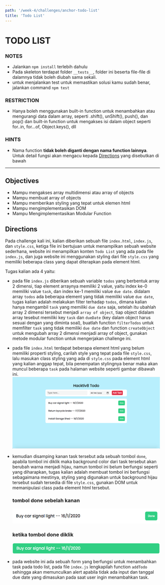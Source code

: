 ```yaml
---
path: '/week-4/challenges/anchor-todo-list'
title: 'Todo List'
---
```


# TODO LIST

### NOTES

- Jalankan `npm install` terlebih dahulu
- Pada skeleton terdapat folder `__tests__`, folder ini beserta file-file di dalamnya tidak boleh diubah sama sekali.
- untuk menjalankan test untuk memastikan solusi kamu sudah benar, jalankan command `npm test`

### RESTRICTION

- Hanya boleh menggunakan built-in function untuk menambahkan atau mengurangi data dalam array, seperti .shift(), unShift(), push(), dan pop() dan built-in function untuk mengakses isi dalam object seperti for..in, for...of, Object.keys(), dll

### HINTS

- Nama function  __tidak boleh diganti dengan nama function lainnya__. Untuk detail fungsi akan mengacu kepada [Directions](#directions) yang disebutkan di bawah

---

## Objectives
- Mampu mengakses array multidimensi atau array of objects
- Mampu membuat array of objects
- Mampu memberikan styling yang tepat untuk elemen html
- Mampu mengimplementasikan DOM
- Mampu Mengimplementasikan Modular Function

## Directions

Pada challenge kali ini, kalian diberikan sebuah file `index.html`, `index.js`, dan `style.css`, ketiga file ini bertujuan untuk menampilkan sebuah website sederhana, website ini menampilkan konten `Todo List` yang ada pada file `index.js`, dan juga website ini menggunakan styling dari file `style.css` yang memiliki beberapa class yang dapat diterapkan pada element html.

Tugas kalian ada 4 yaitu:

-   pada file `index.js` diberikan sebuah variable `todos` yang berbentuk array 2 dimensi, tiap element arraynya memiliki 2 value, yaitu index ke-0 memiliki value `task`, dan index ke-1 memiliki value `due date`. didalam array `todos` ada beberapa element yang tidak memiliki value `due date`, tugas kalian adalah melakukan filter terhadap `todos`, dimana kalian hanya mengambil `task` yang memiliki `due date` saja, setelah itu ubahlah array 2 dimensi tersebut menjadi `array of object`, tiap object didalam array tesebut memiliki key `task` dan `dueDate` (key dalam object harus sesuai dengan yang diminta soal), buatlah  function `filterTodos` untuk memfilter `task` yang tidak memiliki `due date` dan function `createObject` untuk mengubah array 2 dimensi menjadi array of object, gunakan metode modular function untuk mengerjakan challenge ini.

-   pada file `index.html` terdapat beberapa element html yang belum memiliki properti styling, carilah style yang tepat pada file `style.css`, lalu masukan class styling yang ada di `style.css` pada element html yang kalian anggap tepat, bila penempatan stylingnya benar maka akan muncul beberapa `task` pada halaman website seperti gambar dibawah ini.
    <img src="../references/reference.png" width="600px" />
- kemudian disamping kanan task tersebut ada sebuah tombol `done`, apabila tombol ini diklik maka background color dari task tersebut akan berubah warna menjadi hijau, namun tombol ini belum berfungsi seperti yang diharapkan, tugas kalian adalah membuat tombol ini berfungsi sebagaimana mestinya, styling yang digunakan untuk background hijau tersebut sudah tersedia di file `style.css`, gunakan DOM untuk memanipulasi class pada element html tersebut.

    ### tombol done sebelah kanan

    <img src="../references/tombolDone.png" width="500px" />

    ### ketika tombol done diklik

    <img src="../references/doneKlik.png" width="500px" />

-   pada website ini ada sebuah form yang berfungsi untuk menambahkan task pada todo list, pada file `index.js` lengkapilah function `addTodo` sehingga akan memunculkan alert apabila tidak ada input dan tanggal due date yang dimasukan pada saat user ingin  menambahkan task.
